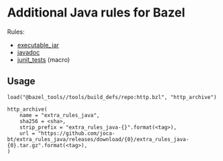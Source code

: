 # Additional Java rules for Bazel

Rules:

- [executable_jar](docs/executable_jar.md)
- [javadoc](docs/javadoc.md)
- [junit_tests](docs/junit_tests.md) (macro)

## Usage

```bazel
load("@bazel_tools//tools/build_defs/repo:http.bzl", "http_archive")

http_archive(
    name = "extra_rules_java",
    sha256 = <sha>,
    strip_prefix = "extra_rules_java-{}".format(<tag>),
    url = "https://github.com/joca-bt/extra_rules_java/releases/download/{0}/extra_rules_java-{0}.tar.gz".format(<tag>),
)
```
